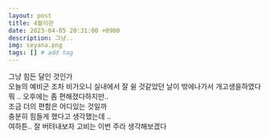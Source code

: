 ```yaml
---
layout: post
title: 4월이란
date: 2023-04-05 20:31:00 +0900
description: 그냥..
img: seyana.png
tags: [] # add tag
---
```

그냥 힘든 달인 것인가<br>
오늘의 예비군 조차 비가오니 실내에서 잘 쉴 것같았던 날이 밖에나가서 개고생을하였다<br>
뭐 .. 오후에는 좀 편해졌다하지만..<br>
조금 더의 편함은 어디있는 것일까<br>
충분히 힘들게 했다고 생각했는데 ..<br>
여하튼.. 잘 버텨내보자 고비는 이번 주라 생각해보겠다<br>
